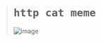 ># `http cat meme`
>
>![image](https://github.com/imvickykumar999/http-cat-meme/assets/50515418/62026d77-ed9f-4ffc-872d-ab44405bff3f)
